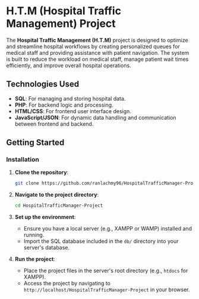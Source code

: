 # H.T.M (Hospital Traffic Management) Project

The **Hospital Traffic Management (H.T.M)** project is designed to optimize and streamline hospital workflows by creating personalized queues for medical staff and providing assistance with patient navigation. The system is built to reduce the workload on medical staff, manage patient wait times efficiently, and improve overall hospital operations.

## Technologies Used

- **SQL**: For managing and storing hospital data.
- **PHP**: For backend logic and processing.
- **HTML/CSS**: For frontend user interface design.
- **JavaScript/JSON**: For dynamic data handling and communication between frontend and backend.

## Getting Started

### Installation

1. **Clone the repository**:
    ```bash
    git clone https://github.com/ranlachmy96/HospitalTrafficManager-Project
    ```

2. **Navigate to the project directory**:
    ```bash
    cd HospitalTrafficManager-Project
    ```

3. **Set up the environment**:
    - Ensure you have a local server (e.g., XAMPP or WAMP) installed and running.
    - Import the SQL database included in the `db/` directory into your server's database.

4. **Run the project**:
    - Place the project files in the server's root directory (e.g., `htdocs` for XAMPP).
    - Access the project by navigating to `http://localhost/HospitalTrafficManager-Project` in your browser.

